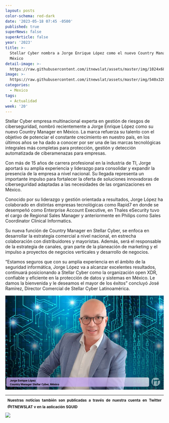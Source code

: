 ```yaml
---
layout: posts
color-schema: red-dark
date: '2023-05-18 07:45 -0500'
published: true
superNews: false
superArticle: false
year: '2023'
title: >-
  Stellar Cyber nombra a Jorge Enrique López como el nuevo Country Manager en
  México
detail-image: >-
  https://raw.githubusercontent.com/itnewslat/assets/master/img/1024x680/Jorge-Enrique-Lopez-g.jpg
image: >-
  https://raw.githubusercontent.com/itnewslat/assets/master/img/540x320/Jorge-Enrique-Lopez-p.jpg
categories:
  - Mexico
tags:
  - Actualidad
week: '20'
---
```

Stellar Cyber empresa multinacional experta en gestión de riesgos de ciberseguridad, nombró recientemente a Jorge Enrique López como su nuevo Country Manager en México. La marca refuerza su talento con el objetivo de potenciar el constante crecimiento en nuestro país, en los últimos años se ha dado a conocer por ser una de las marcas tecnológicas integrales más completas para protección, gestión y detección automatizada de ciberamenazas para empresas.
 
Con más de 15 años de carrera profesional en la industria de TI, Jorge aportará su amplia experiencia y liderazgo para consolidar y expandir la presencia de la empresa a nivel nacional. Su llegada representa un importante impulso para fortalecer la oferta de soluciones innovadoras de ciberseguridad adaptadas a las necesidades de las organizaciones en México.
 
Conocido por su liderazgo y gestión orientada a resultados, Jorge López ha colaborado en distintas empresas tecnológicas como Rapid7 en donde se desempeñó como Enterprise Account Executive, en Thales eSecurity tuvo el cargo de Regional Sales Manager y anteriormente en Philips como Sales Coordinator Clinical Informatics.
 
Su nueva función de Country Manager en Stellar Cyber, se enfoca en desarrollar la estrategia comercial a nivel nacional, en estrecha colaboración con distribuidores y mayoristas. Además, será el responsable de la estrategia de canales, gran parte de la planeación de marketing y el impulso a proyectos de negocios verticales y desarrollo de negocios.
 
“Estamos seguros que con su amplia experiencia en el ámbito de la seguridad informática, Jorge López va a alcanzar excelentes resultados, continuará posicionando a Stellar Cyber como la organización open XDR, confiable y eficiente en la protección de datos y sistemas en México.  Le damos la bienvenida y le deseamos el mayor de los éxitos” concluyó José Ramírez, Director Comercial de Stellar Cyber Latinoamérica.

![](https://raw.githubusercontent.com/itnewslat/assets/master/img/540x320/Jorge-Enrique-Lopez-p.jpg)

<table style="height: 42px;" width="569">
<tbody>
<tr>
<td style="text-align: justify;"><sub><strong>Nuestras noticias también son publicadas a través de nuestra cuenta en Twitter <a href="https://twitter.com/itnewslat?lang=es">@ITNEWSLAT</a> y en la aplicación <a href="https://squidapp.co/en/">SQUID</a></strong></sub></td>
</tr>
</tbody>
</table>
<img src="https://tracker.metricool.com/c3po.jpg?hash=56f88a41e39ab42c063cc51676587a04"/>